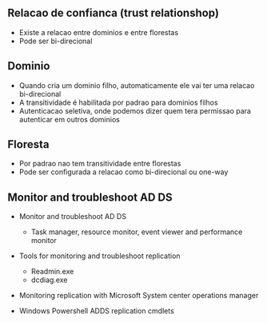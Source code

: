 ## Relacao de confianca (trust relationshop)

* Existe a relacao entre dominios e entre florestas
* Pode ser bi-direcional

## Dominio
* Quando cria um dominio filho, automaticamente ele vai ter uma relacao bi-direcional
* A transitividade é habilitada por padrao para dominios filhos
* Autenticacao seletiva, onde podemos dizer quem tera permissao para autenticar em outros dominios

## Floresta
* Por padrao nao tem transitividade entre florestas
* Pode ser configurada a relacao como bi-direcional ou one-way

## Monitor and troubleshoot AD DS
* Monitor and troubleshoot AD DS
    * Task manager, resource monitor, event viewer and performance monitor

* Tools for monitoring and troubleshoot replication
    * Readmin.exe
    * dcdiag.exe

* Monitoring replication with Microsoft System center operations manager

* Windows Powershell ADDS replication cmdlets

